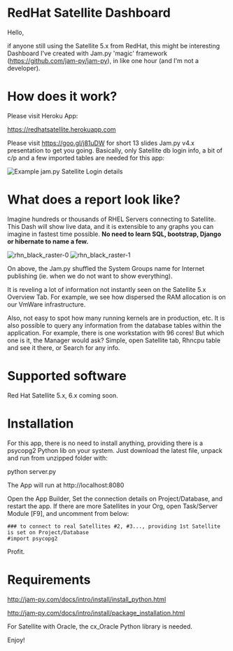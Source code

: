 # RedHat Satellite Dashboard

Hello,

if anyone still using the Satellite 5.x from RedHat, this might be interesting Dashboard I've created with Jam.py 'magic' framework (https://github.com/jam-py/jam-py), in like one hour (and I'm not a developer).

How does it work?
=================

Please visit Heroku App:

https://redhatsatellite.herokuapp.com

Please visit https://goo.gl/j81uDW for short 13 slides Jam.py v4.x presentation to get you going. Basically, only Satellite db login info, a bit of c/p and a few imported tables are needed for this app:

![Example jam.py Satellite Login details](https://user-images.githubusercontent.com/9026100/31700470-2f225d8a-b3fc-11e7-8085-285e51164a88.png  "Example jam.py Satellite Login details")

What does a report look like?
=============================

Imagine hundreds or thousands of RHEL Servers connecting to Satellite. This Dash will show live data, and it is extensible to any graphs you can imagine in fastest time possible. **No need to learn SQL, bootstrap, Django or hibernate to name a few.**


![rhn_black_raster-0](https://user-images.githubusercontent.com/9026100/35200887-76c7f3b2-ff50-11e7-8cd0-a536d1a971b7.png)
![rhn_black_raster-1](https://user-images.githubusercontent.com/9026100/35200888-7ae84ffa-ff50-11e7-9527-c1f1432954c2.png)

On above, the Jam.py shuffled the System Groups name for Internet publishing (ie. when we do not want to show everything).


It is reveling a lot of information not instantly seen on the Satellite 5.x Overview Tab. For example, we see how dispersed the RAM allocation is on our VmWare infrastructure.

Also, not easy to spot how many running kernels are in production, etc. It is also possible to query any information from the database tables within the application. For example, there is one workstation with 96 cores! But which one is it, the Manager would ask? Simple, open Satellite tab, Rhncpu table and see it there, or Search for any info.

Supported software
==================

Red Hat Satellite 5.x, 6.x coming soon.

Installation
============

For this app, there is no need to install anything, providing there is a psycopg2 Python lib on your system. 
Just download the latest file, unpack and run from unzipped folder with:

python server.py

The App will run at http://localhost:8080

Open the App Builder, Set the connection details on Project/Database, and restart the app. If there are more Satellites in your Org, open Task/Server Module [F9], and uncomment from below:
```
### to connect to real Satellites #2, #3..., providing 1st Satellite is set on Project/Database
#import psycopg2 
```
Profit.


Requirements
============

http://jam-py.com/docs/intro/install/install_python.html

http://jam-py.com/docs/intro/install/package_installation.html

For Satellite with Oracle, the cx_Oracle Python library is needed. 

Enjoy!
